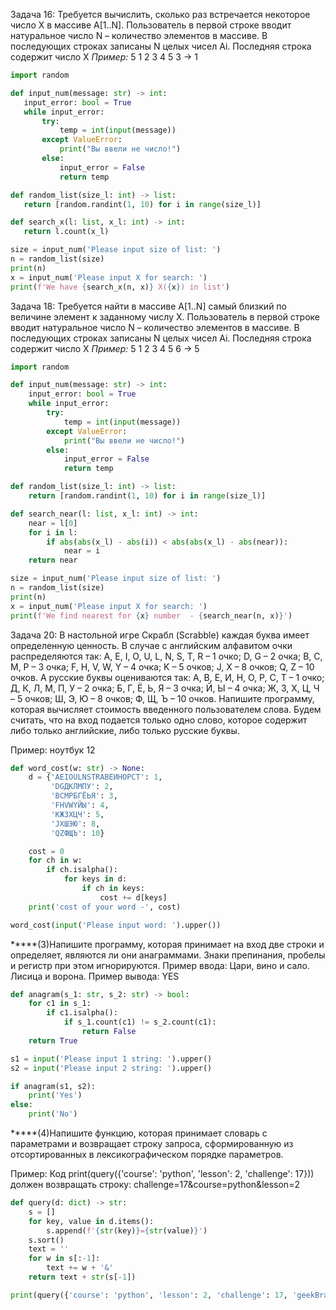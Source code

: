  Задача 16: Требуется вычислить, сколько раз
 встречается некоторое число X в массиве A[1..N].
 Пользователь в первой строке вводит натуральное число N – количество элементов в массиве.
 В последующих  строках записаны N целых чисел Ai. Последняя строка содержит число X
 *Пример:*
     5
     1 2 3 4 5
     3
     -> 1
 ```python
import random

def input_num(message: str) -> int:
    input_error: bool = True
    while input_error:
        try:
            temp = int(input(message))
        except ValueError:
            print("Вы ввели не число!")
        else:
            input_error = False
            return temp

def random_list(size_l: int) -> list:
    return [random.randint(1, 10) for i in range(size_l)]

def search_x(l: list, x_l: int) -> int:
    return l.count(x_l)

size = input_num('Please input size of list: ')
n = random_list(size)
print(n)
x = input_num('Please input X for search: ')
print(f'We have {search_x(n, x)} X({x}) in list')
 ```
Задача 18: Требуется найти в массиве A[1..N] самый близкий по величине элемент к
заданному числу X. Пользователь в первой строке вводит натуральное число N –
количество элементов в массиве. В последующих  строках записаны N целых чисел Ai.
Последняя строка содержит число X
 *Пример:*
 5
 1 2 3 4 5
 6
 -> 5
```python
import random

def input_num(message: str) -> int:
    input_error: bool = True
    while input_error:
        try:
            temp = int(input(message))
        except ValueError:
            print("Вы ввели не число!")
        else:
            input_error = False
            return temp

def random_list(size_l: int) -> list:
    return [random.randint(1, 10) for i in range(size_l)]

def search_near(l: list, x_l: int) -> int:
    near = l[0]
    for i in l:
        if abs(abs(x_l) - abs(i)) < abs(abs(x_l) - abs(near)):
            near = i
    return near

size = input_num('Please input size of list: ')
n = random_list(size)
print(n)
x = input_num('Please input X for search: ')
print(f'We find nearest for {x} number  - {search_near(n, x)}')
```
Задача 20:  В настольной игре Скрабл (Scrabble) каждая буква имеет определенную ценность.
В случае с английским алфавитом очки распределяются так:
A, E, I, O, U, L, N, S, T, R – 1 очко; D, G – 2 очка;
B, C, M, P – 3 очка; F, H, V, W, Y – 4 очка; K – 5 очков; J, X – 8 очков;
Q, Z – 10 очков. А русские буквы оцениваются так: А, В, Е, И, Н, О, Р, С, Т – 1 очко;
Д, К, Л, М, П, У – 2 очка; Б, Г, Ё, Ь, Я – 3 очка; Й, Ы – 4 очка; Ж, З, Х, Ц, Ч – 5 очков;
Ш, Э, Ю – 8 очков; Ф, Щ, Ъ – 10 очков. Напишите программу,
которая вычисляет стоимость введенного пользователем слова. Будем считать,
что на вход подается только одно слово, которое содержит либо только английские,
либо только русские буквы.

Пример: ноутбук 12

```python
def word_cost(w: str) -> None:
    d = {'AEIOULNSTRАВЕИНОРСТ': 1,
         'DGДКЛМПУ': 2,
         'BCMPБГЁЬЯ': 3,
         'FHVWYЙЫ': 4,
         'KЖЗХЦЧ': 5,
         'JXШЭЮ': 8,
         'QZФЩЪ': 10}

    cost = 0
    for ch in w:
        if ch.isalpha():
            for keys in d:
                if ch in keys:
                    cost += d[keys]
    print('cost of your word -', cost)

word_cost(input('Please input word: ').upper())
```
*****(3)Напишите программу, которая принимает на вход две строки и
определяет, являются ли они анаграммами. Знаки препинания,
пробелы и регистр при этом игнорируются.
Пример ввода:
Цари, вино и сало.
Лисица и ворона.
Пример вывода:
YES
```python
def anagram(s_1: str, s_2: str) -> bool:
    for c1 in s_1:
        if c1.isalpha():
            if s_1.count(c1) != s_2.count(c1):
                return False
    return True

s1 = input('Please input 1 string: ').upper()
s2 = input('Please input 2 string: ').upper()

if anagram(s1, s2):
    print('Yes')
else:
    print('No')
```
*****(4)Напишите функцию, которая принимает словарь с параметрами и
возвращает строку запроса, сформированную из отсортированных
в лексикографическом порядке параметров.

Пример:
Код print(query({'course': 'python', 'lesson': 2, 'challenge': 17})) должен возвращать строку:
challenge=17&course=python&lesson=2
```python
def query(d: dict) -> str:
    s = []
    for key, value in d.items():
        s.append(f'{str(key)}={str(value)}')
    s.sort()
    text = ''
    for w in s[:-1]:
        text += w + '&'
    return text + str(s[-1])

print(query({'course': 'python', 'lesson': 2, 'challenge': 17, 'geekBrains': 2023}))
```